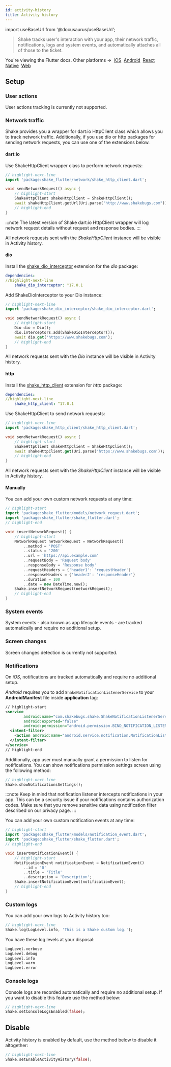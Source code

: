 ```yaml
---
id: activity-history
title: Activity history
---
```

import useBaseUrl from '@docusaurus/useBaseUrl';

>Shake tracks user's interaction with your app, their network traffic, notifications, logs and system events,
and automatically attaches all of those to the ticket.

<p class="p2 mt-40">You're viewing the Flutter docs. Other platforms →&nbsp;
<a href="/docs/ios/configuration-and-data/activity-history/">iOS</a>&nbsp;
<a href="/docs/android/configuration-and-data/activity-history/">Android</a>&nbsp;
<a href="/docs/react/configuration-and-data/activity-history/">React Native</a>&nbsp;
<a href="/docs/web/configuration-and-data/activity-history/">Web</a>&nbsp;
</p>


## Setup


### User actions

User actions tracking is currently not supported.

### Network traffic

Shake provides you a wrapper for dart:io HttpClient class which allows you to track network traffic.
Additionally, if you use dio or http packages for sending network requests, you can use one of the extensions below.


#### dart:io

Use ShakeHttpClient wrapper class to perform network requests:

```dart title="main.dart"
// highlight-next-line
import 'package:shake_flutter/network/shake_http_client.dart';

void sendNetworkRequest() async {
    // highlight-start
    ShakeHttpClient shakeHttpClient = ShakeHttpClient();
    await shakeHttpClient.getUrl(Uri.parse("http://www.shakebugs.com"));
    // highlight-end
}
```

:::note
The latest version of Shake dart:io HttpClient wrapper will log network request details without request and response bodies.
:::

All network requests sent with the *ShakeHttpClient* instance will be visible in Activity history.


#### dio

Install the [shake_dio_interceptor](https://pub.dev/packages/shake_dio_interceptor) extension for the *dio* package:

```yaml title="pubspec.yaml"
dependencies:
//highlight-next-line
    shake_dio_interceptor: ^17.0.1
```

Add ShakeDioInterceptor to your Dio instance:

```dart title="main.dart"
// highlight-next-line
import 'package:shake_dio_interceptor/shake_dio_interceptor.dart';

void sendNetworkRequest() async {
    // highlight-start
    Dio dio = Dio();
    dio.interceptors.add(ShakeDioInterceptor());
    await dio.get('https://www.shakebugs.com');
    // highlight-end
}
```

All network requests sent with the *Dio* instance will be visible in Activity history.


#### http

Install the [shake_http_client](https://pub.dev/packages/shake_http_client) extension for *http* package:

```yaml title="pubspec.yaml"
dependencies:
//highlight-next-line
    shake_http_client: ^17.0.1
```

Use ShakeHttpClient to send network requests:

```dart title="main.dart"
// highlight-next-line
import 'package:shake_http_client/shake_http_client.dart';

void sendNetworkRequest() async {
    // highlight-start
    ShakeHttpClient shakeHttpClient = ShakeHttpClient();
    await shakeHttpClient.get(Uri.parse('https://www.shakebugs.com'));
    // highlight-end
}
```

All network requests sent with the *ShakeHttpClient* instance will be visible in Activity history.


#### Manually

You can add your own custom network requests at any time:

```dart title="main.dart"
// highlight-start
import 'package:shake_flutter/models/network_request.dart';
import 'package:shake_flutter/shake_flutter.dart';
// highlight-end

void insertNetworkRequest() {
    // highlight-start
    NetworkRequest networkRequest = NetworkRequest()
        ..method = 'POST'
        ..status = '200'
        ..url = 'https://api.example.com'
        ..requestBody = 'Request body'
        ..responseBody = 'Response body'
        ..requestHeaders = {'header1': 'requestHeader'}
        ..responseHeaders = {'header2': 'responseHeader'}
        ..duration = 100
        ..date = new DateTime.now();
    Shake.insertNetworkRequest(networkRequest);
    // highlight-end
}
```

### System events

System events - also known as app lifecycle events - are tracked automatically and require no additional setup.

### Screen changes

Screen changes detection is currently not supported.

### Notifications

On *iOS*, notifications are tracked automatically and require no additional setup.

*Android* requires you to add `ShakeNotificationListenerService`
to your **AndroidManifest** file inside **application** tag:

```xml title="AndroidManifest.xml"
// highlight-start
<service
        android:name="com.shakebugs.shake.ShakeNotificationListenerService"
        android:exported="false"
        android:permission="android.permission.BIND_NOTIFICATION_LISTENER_SERVICE">
  <intent-filter>
    <action android:name="android.service.notification.NotificationListenerService" />
  </intent-filter>
</service>
// highlight-end
```

Additionally, app user must manually grant a permission to listen for notifications.
You can show notifications permission settings screen using the following method:

```dart title="main.dart" 
// highlight-next-line 
Shake.showNotificationsSettings();
```

:::note
Keep in mind that notification listener intercepts notifications in your app.
This can be a security issue if your notifications contains authorization codes.
Make sure that you remove sensitive data using notification filter described on our privacy page.
:::

You can add your own custom notification events at any time:

```dart title="main.dart"
// highlight-start
import 'package:shake_flutter/models/notification_event.dart';
import 'package:shake_flutter/shake_flutter.dart';
// highlight-end

void insertNotificationEvent() {
    // highlight-start
    NotificationEvent notificationEvent = NotificationEvent()
        ..id = '0'
        ..title = 'Title'
        ..description = 'Description';
    Shake.insertNotificationEvent(notificationEvent);
    // highlight-end
}
```

### Custom logs

You can add your own logs to Activity history too:

```dart title="main.dart"
// highlight-next-line
Shake.log(LogLevel.info, 'This is a Shake custom log.');
```

You have these log levels at your disposal:

```dart
LogLevel.verbose
LogLevel.debug
LogLevel.info
LogLevel.warn
LogLevel.error
```


### Console logs

Console logs are recorded automatically and require no additional setup.
If you want to disable this feature use the method below:

```dart title="main.dart"
// highlight-next-line
Shake.setConsoleLogsEnabled(false);
```

## Disable

Activity history is enabled by default, use the method below to disable it altogether:

```dart title="main.dart"
// highlight-next-line
Shake.setEnableActivityHistory(false);
```
